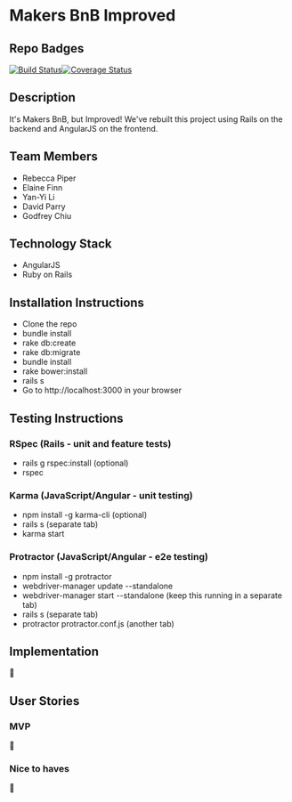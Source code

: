 
# Makers BnB Improved

## Repo Badges

[![Build Status](https://travis-ci.org/ggwc82/makers-bnb-angular-rails.svg?branch=master)](https://travis-ci.org/ggwc82/makers-bnb-angular-rails)[![Coverage Status](https://coveralls.io/repos/github/ggwc82/makers-bnb-angular-rails/badge.svg?branch=master)](https://coveralls.io/github/ggwc82/makers-bnb-angular-rails?branch=master)


## Description

It's Makers BnB, but Improved! We've rebuilt this project using Rails on the backend and AngularJS on the frontend.


## Team Members
- Rebecca Piper
- Elaine Finn
- Yan-Yi Li
- David Parry
- Godfrey Chiu


## Technology Stack

- AngularJS
- Ruby on Rails


## Installation Instructions
- Clone the repo
- bundle install
- rake db:create
- rake db:migrate
- bundle install
- rake bower:install
- rails s
- Go to http://localhost:3000 in your browser


## Testing Instructions

### RSpec (Rails - unit and feature tests)
- rails g rspec:install (optional)
- rspec

### Karma (JavaScript/Angular - unit testing)
- npm install -g karma-cli (optional)
- rails s (separate tab)
- karma start

### Protractor (JavaScript/Angular - e2e testing)
- npm install -g protractor
- webdriver-manager update --standalone
- webdriver-manager start --standalone (keep this running in a separate tab)
- rails s (separate tab)
- protractor protractor.conf.js (another tab)


## Implementation

:construction:


## User Stories

### MVP

:construction:

### Nice to haves

:construction:


